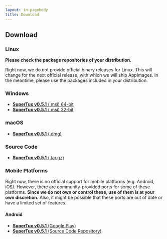 ```yaml
---
layout: in-pagebody
title: Download
---
```


## Download

### Linux

**Please check the package repositories of your distribution.**

Right now, we do not provide official binary releases for Linux. This will
change for the next official release, with which we will ship AppImages. In the
meantime, please use the packages included in your distribution.

### Windows

- [**SuperTux v0.5.1** (.msi) 64-bit](https://github.com/SuperTux/supertux/releases/download/v0.5.1/SuperTux-v0.5.1-win64.msi)
- [**SuperTux v0.5.1** (.msi) 32-bit](https://github.com/SuperTux/supertux/releases/download/v0.5.1/SuperTux-v0.5.1-win32.msi)

### macOS

- [**SuperTux v0.5.1** (.dmg)](https://github.com/SuperTux/supertux/releases/download/v0.5.1/SuperTux-v0.5.1-Darwin.dmg)

### Source Code

- [**SuperTux v0.5.1** (.tar.gz)](https://github.com/SuperTux/supertux/releases/download/v0.5.1/SuperTux-v0.5.1-Source.tar.gz)

### Mobile Platforms

Right now, there is no official support for mobile platforms (e.g. Android,
iOS). However, there are community-provided ports for some of these platforms.
**Since we do not own or control these, use of them is at your own discretion.**
Also, it might be possible that these ports are out of date or have a limited
set of features.

#### Android

- [**SuperTux v0.5.1** (Google Play)](https://play.google.com/store/apps/details?id=org.lethargik.supertux2&hl=en)
- [**SuperTux v0.5.1** (Source Code Repository)](https://github.com/pelya/supertux)
